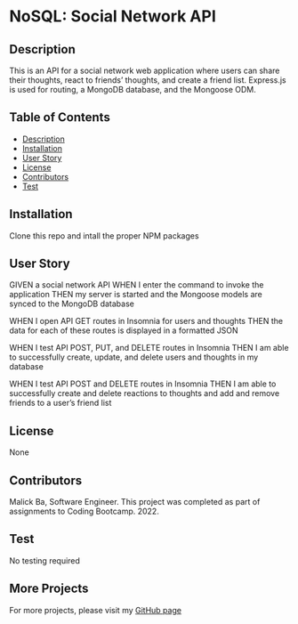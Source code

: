# NoSQL: Social Network API
## Description
This is an API for a social network web application where users can share their thoughts, react to friends’ thoughts, and create a friend list. Express.js is used for routing, a MongoDB database, and the Mongoose ODM.

## Table of Contents
- [Description](#description)
- [Installation](#installation)
- [User Story](#user-story)
- [License](#license)
- [Contributors](#contributors)
- [Test](#test)

## Installation
Clone this repo and intall the proper NPM packages

## User Story
GIVEN a social network API
WHEN I enter the command to invoke the application
THEN my server is started and the Mongoose models are synced to the MongoDB database

WHEN I open API GET routes in Insomnia for users and thoughts
THEN the data for each of these routes is displayed in a formatted JSON

WHEN I test API POST, PUT, and DELETE routes in Insomnia
THEN I am able to successfully create, update, and delete users and thoughts in my database

WHEN I test API POST and DELETE routes in Insomnia
THEN I am able to successfully create and delete reactions to thoughts and add and remove friends to a user’s friend list

## License
None
## Contributors
Malick Ba, Software Engineer. This project was completed as part of assignments to Coding Bootcamp. 2022.

## Test
No testing required

## More Projects
For more projects, please visit my [GitHub page](https://github.com/malickbax)

